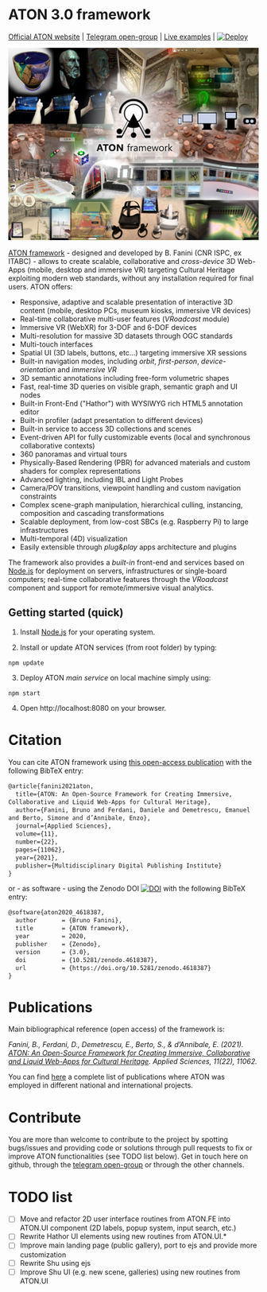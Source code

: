 # ATON 3.0 framework

[Official ATON website](https://osiris.itabc.cnr.it/aton/) | 
[Telegram open-group](https://t.me/ATON_Framework) | 
[Live examples](https://aton.ispc.cnr.it/examples/) | 
[![Deploy](https://www.herokucdn.com/deploy/button.svg)](https://heroku.com/deploy?template=https://github.com/phoenixbf/aton)

![Header](./public/res/aton-header.jpg)

[ATON framework](http://osiris.itabc.cnr.it/aton/) - designed and developed by B. Fanini (CNR ISPC, ex ITABC) - allows to create scalable, collaborative and *cross-device* 3D Web-Apps (mobile, desktop and immersive VR) targeting Cultural Heritage exploiting modern web standards, without any installation required for final users. ATON offers:
* Responsive, adaptive and scalable presentation of interactive 3D content (mobile, desktop PCs, museum kiosks, immersive VR devices)
* Real-time collaborative multi-user features (*VRoadcast* module)
* Immersive VR (WebXR) for 3-DOF and 6-DOF devices
* Multi-resolution for massive 3D datasets through OGC standards
* Multi-touch interfaces
* Spatial UI (3D labels, buttons, etc...) targeting immersive XR sessions
* Built-in navigation modes, including *orbit*, *first-person*, *device-orientation* and *immersive VR*
* 3D semantic annotations including free-form volumetric shapes
* Fast, real-time 3D queries on visible graph, semantic graph and UI nodes
* Built-in Front-End ("Hathor") with WYSIWYG rich HTML5 annotation editor
* Built-in profiler (adapt presentation to different devices)
* Built-in service to access 3D collections and scenes
* Event-driven API for fully customizable events (local and synchronous collaborative contexts)
* 360 panoramas and virtual tours
* Physically-Based Rendering (PBR) for advanced materials and custom shaders for complex representations
* Advanced lighting, including IBL and Light Probes
* Camera/POV transitions, viewpoint handling and custom navigation constraints
* Complex scene-graph manipulation, hierarchical culling, instancing, composition and cascading transformations
* Scalable deployment, from low-cost SBCs (e.g. Raspberry Pi) to large infrastructures
* Multi-temporal (4D) visualization
* Easily extensible through *plug&play* apps architecture and plugins

The framework also provides a *built-in* front-end and services based on [Node.js](https://nodejs.org/) for deployment on servers, infrastructures or single-board computers; real-time collaborative features through the *VRoadcast* component and support for remote/immersive visual analytics.

## Getting started (quick)
1) Install [Node.js](https://nodejs.org/) for your operating system.

2) Install or update ATON services (from root folder) by typing:
```
npm update
```

3) Deploy ATON *main service* on local machine simply using:
```
npm start
```

4) Open http://localhost:8080 on your browser.

# Citation
You can cite ATON framework using [this open-access publication](https://www.mdpi.com/2076-3417/11/22/11062) with the following BibTeX entry:
```
@article{fanini2021aton,
  title={ATON: An Open-Source Framework for Creating Immersive, Collaborative and Liquid Web-Apps for Cultural Heritage},
  author={Fanini, Bruno and Ferdani, Daniele and Demetrescu, Emanuel and Berto, Simone and d’Annibale, Enzo},
  journal={Applied Sciences},
  volume={11},
  number={22},
  pages={11062},
  year={2021},
  publisher={Multidisciplinary Digital Publishing Institute}
}
```

or - as software - using the Zenodo DOI [![DOI](https://zenodo.org/badge/DOI/10.5281/zenodo.4618387.svg)](https://doi.org/10.5281/zenodo.4618387) with the following BibTeX entry:
```
@software{aton2020_4618387,
  author       = {Bruno Fanini},
  title        = {ATON framework},
  year         = 2020,
  publisher    = {Zenodo},
  version      = {3.0},
  doi          = {10.5281/zenodo.4618387},
  url          = {https://doi.org/10.5281/zenodo.4618387}
}
```

# Publications
Main bibliographical reference (open access) of the framework is:

*Fanini, B., Ferdani, D., Demetrescu, E., Berto, S., & d’Annibale, E. (2021). [ATON: An Open-Source Framework for Creating Immersive, Collaborative and Liquid Web-Apps for Cultural Heritage](https://www.mdpi.com/2076-3417/11/22/11062). Applied Sciences, 11(22), 11062.*

You can find [here](https://osiris.itabc.cnr.it/aton/index.php/publications/) a complete list of publications where ATON was employed in different national and international projects.

# Contribute
You are more than welcome to contribute to the project by spotting bugs/issues and providing code or solutions through pull requests to fix or improve ATON functionalities (see TODO list below). Get in touch here on github, through the [telegram open-group](https://t.me/ATON_Framework) or through the other channels.

# TODO list

- [ ] Move and refactor 2D user interface routines from ATON.FE into ATON.UI component (2D labels, popup system, input search, etc.)
- [ ] Rewrite Hathor UI elements using new routines from ATON.UI.*
- [ ] Improve main landing page (public gallery), port to ejs and provide more customization
- [ ] Rewrite Shu using ejs
- [ ] Improve Shu UI (e.g. new scene, galleries) using new routines from ATON.UI